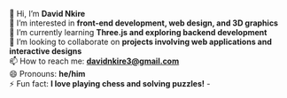 👋 Hi, I’m **David Nkire**  
👀 I’m interested in **front-end development, web design, and 3D graphics**  
🌱 I’m currently learning **Three.js and exploring backend development**  
💞️ I’m looking to collaborate on **projects involving web applications and interactive designs**  
📫 How to reach me: **[davidnkire3@gmail.com](mailto:davidnkire3@gmail.com)**  
😄 Pronouns: **he/him**  
⚡ Fun fact: **I love playing chess and solving puzzles!**  -
